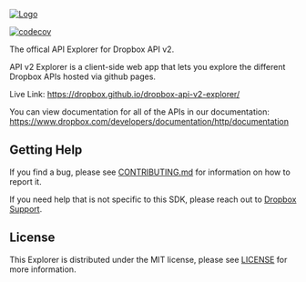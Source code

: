 [![Logo][logo]][repo]

[![codecov](https://codecov.io/gh/dropbox/dropbox-api-v2-explorer/branch/master/graph/badge.svg)](https://codecov.io/gh/dropbox/dropbox-api-v2-explorer)

The offical API Explorer for Dropbox API v2.

API v2 Explorer is a client-side web app that lets you explore the different Dropbox APIs hosted via github pages.

Live Link: https://dropbox.github.io/dropbox-api-v2-explorer/

You can view documentation for all of the APIs in our documentation: https://www.dropbox.com/developers/documentation/http/documentation

## Getting Help

If you find a bug, please see [CONTRIBUTING.md][contributing] for information on how to report it.

If you need help that is not specific to this SDK, please reach out to [Dropbox Support][support].

## License

This Explorer is distributed under the MIT license, please see [LICENSE][license] for more information.

[logo]: {logo_link}
[repo]: https://github.com/dropbox/dropbox-api-v2-explorer
[license]: https://github.com/dropbox/dropbox-api-v2-explorer/blob/master/LICENSE
[contributing]: https://github.com/dropbox/dropbox-api-v2-explorer/blob/master/CONTRIBUTING.md
[support]: https://www.dropbox.com/developers/contact
